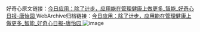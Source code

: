 好奇心原文链接：[今日应用：除了计步，应用能在管理健康上做更多_智能_好奇心日报-唐怡园 ](https://www.qdaily.com/articles/10056.html)
WebArchive归档链接：[今日应用：除了计步，应用能在管理健康上做更多_智能_好奇心日报-唐怡园 ](http://web.archive.org/web/20190623155521/https://www.qdaily.com/articles/10056.html)
![image](http://ww3.sinaimg.cn/large/007d5XDply1g3vuw5qblyj30u03hvb29)